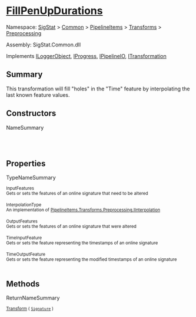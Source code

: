 # [FillPenUpDurations](./FillPenUpDurations.md)

Namespace: [SigStat]() > [Common](./../../../README.md) > [PipelineItems]() > [Transforms]() > [Preprocessing](./README.md)

Assembly: SigStat.Common.dll

Implements [ILoggerObject](./../../../ILoggerObject.md), [IProgress](./../../../Helpers/IProgress.md), [IPipelineIO](./../../../Pipeline/IPipelineIO.md), [ITransformation](./../../../ITransformation.md)

## Summary
This transformation will fill "holes" in the "Time" feature by interpolating the last known  feature values.

## Constructors

NameSummary

<sub></sub><br><sub></sub><br>


## Properties

TypeNameSummary

<sub>InputFeatures</sub><br><sub>Gets or sets the features of an online signature that need to be altered</sub><br><br>
<sub>InterpolationType</sub><br><sub>An implementation of [PipelineItems.Transforms.Preprocessing.IInterpolation](https://github.com/hargitomi97/sigstat/blob/master/docs/md/SigStat/Common/PipelineItems/Transforms/Preprocessing/IInterpolation.md)</sub><br><br>
<sub>OutputFeatures</sub><br><sub>Gets or sets the features of an online signature that were altered</sub><br><br>
<sub>TimeInputFeature</sub><br><sub>Gets or sets the feature representing the timestamps of an online signature</sub><br><br>
<sub>TimeOutputFeature</sub><br><sub>Gets or sets the feature representing the modified timestamps of an online signature</sub><br><br>


## Methods

ReturnNameSummary

<sub>[Transform](./Methods/FillPenUpDurations-100663739.md) ( [`Signature`](./../../../Signature.md) )</sub><br><sub></sub><br><br>


